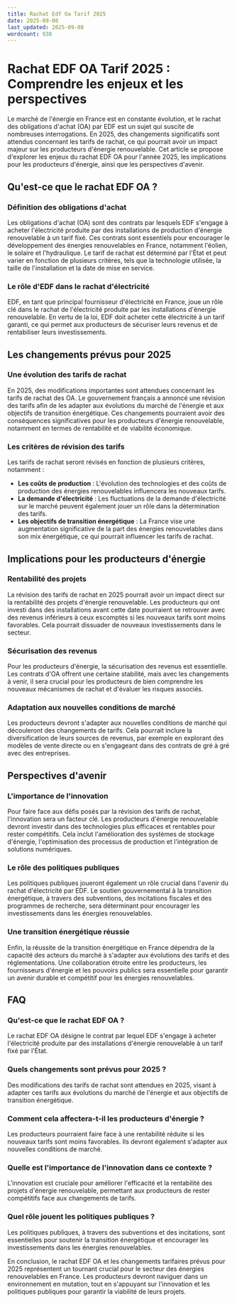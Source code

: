 ```yaml
---
title: Rachat Edf Oa Tarif 2025
date: 2025-09-08
last_updated: 2025-09-08
wordcount: 938
---
```


# Rachat EDF OA Tarif 2025 : Comprendre les enjeux et les perspectives

Le marché de l'énergie en France est en constante évolution, et le rachat des obligations d'achat (OA) par EDF est un sujet qui suscite de nombreuses interrogations. En 2025, des changements significatifs sont attendus concernant les tarifs de rachat, ce qui pourrait avoir un impact majeur sur les producteurs d'énergie renouvelable. Cet article se propose d'explorer les enjeux du rachat EDF OA pour l'année 2025, les implications pour les producteurs d'énergie, ainsi que les perspectives d'avenir.

## Qu'est-ce que le rachat EDF OA ?

### Définition des obligations d'achat

Les obligations d'achat (OA) sont des contrats par lesquels EDF s'engage à acheter l'électricité produite par des installations de production d'énergie renouvelable à un tarif fixé. Ces contrats sont essentiels pour encourager le développement des énergies renouvelables en France, notamment l'éolien, le solaire et l'hydraulique. Le tarif de rachat est déterminé par l'État et peut varier en fonction de plusieurs critères, tels que la technologie utilisée, la taille de l'installation et la date de mise en service.

### Le rôle d'EDF dans le rachat d'électricité

EDF, en tant que principal fournisseur d'électricité en France, joue un rôle clé dans le rachat de l'électricité produite par les installations d'énergie renouvelable. En vertu de la loi, EDF doit acheter cette électricité à un tarif garanti, ce qui permet aux producteurs de sécuriser leurs revenus et de rentabiliser leurs investissements.

## Les changements prévus pour 2025

### Une évolution des tarifs de rachat

En 2025, des modifications importantes sont attendues concernant les tarifs de rachat des OA. Le gouvernement français a annoncé une révision des tarifs afin de les adapter aux évolutions du marché de l'énergie et aux objectifs de transition énergétique. Ces changements pourraient avoir des conséquences significatives pour les producteurs d'énergie renouvelable, notamment en termes de rentabilité et de viabilité économique.

### Les critères de révision des tarifs

Les tarifs de rachat seront révisés en fonction de plusieurs critères, notamment :

- **Les coûts de production** : L'évolution des technologies et des coûts de production des énergies renouvelables influencera les nouveaux tarifs.
- **La demande d'électricité** : Les fluctuations de la demande d'électricité sur le marché peuvent également jouer un rôle dans la détermination des tarifs.
- **Les objectifs de transition énergétique** : La France vise une augmentation significative de la part des énergies renouvelables dans son mix énergétique, ce qui pourrait influencer les tarifs de rachat.

## Implications pour les producteurs d'énergie

### Rentabilité des projets

La révision des tarifs de rachat en 2025 pourrait avoir un impact direct sur la rentabilité des projets d'énergie renouvelable. Les producteurs qui ont investi dans des installations avant cette date pourraient se retrouver avec des revenus inférieurs à ceux escomptés si les nouveaux tarifs sont moins favorables. Cela pourrait dissuader de nouveaux investissements dans le secteur.

### Sécurisation des revenus

Pour les producteurs d'énergie, la sécurisation des revenus est essentielle. Les contrats d'OA offrent une certaine stabilité, mais avec les changements à venir, il sera crucial pour les producteurs de bien comprendre les nouveaux mécanismes de rachat et d'évaluer les risques associés.

### Adaptation aux nouvelles conditions de marché

Les producteurs devront s'adapter aux nouvelles conditions de marché qui découleront des changements de tarifs. Cela pourrait inclure la diversification de leurs sources de revenus, par exemple en explorant des modèles de vente directe ou en s'engageant dans des contrats de gré à gré avec des entreprises.

## Perspectives d'avenir

### L'importance de l'innovation

Pour faire face aux défis posés par la révision des tarifs de rachat, l'innovation sera un facteur clé. Les producteurs d'énergie renouvelable devront investir dans des technologies plus efficaces et rentables pour rester compétitifs. Cela inclut l'amélioration des systèmes de stockage d'énergie, l'optimisation des processus de production et l'intégration de solutions numériques.

### Le rôle des politiques publiques

Les politiques publiques joueront également un rôle crucial dans l'avenir du rachat d'électricité par EDF. Le soutien gouvernemental à la transition énergétique, à travers des subventions, des incitations fiscales et des programmes de recherche, sera déterminant pour encourager les investissements dans les énergies renouvelables.

### Une transition énergétique réussie

Enfin, la réussite de la transition énergétique en France dépendra de la capacité des acteurs du marché à s'adapter aux évolutions des tarifs et des réglementations. Une collaboration étroite entre les producteurs, les fournisseurs d'énergie et les pouvoirs publics sera essentielle pour garantir un avenir durable et compétitif pour les énergies renouvelables.

## FAQ

### Qu'est-ce que le rachat EDF OA ?

Le rachat EDF OA désigne le contrat par lequel EDF s'engage à acheter l'électricité produite par des installations d'énergie renouvelable à un tarif fixé par l'État.

### Quels changements sont prévus pour 2025 ?

Des modifications des tarifs de rachat sont attendues en 2025, visant à adapter ces tarifs aux évolutions du marché de l'énergie et aux objectifs de transition énergétique.

### Comment cela affectera-t-il les producteurs d'énergie ?

Les producteurs pourraient faire face à une rentabilité réduite si les nouveaux tarifs sont moins favorables. Ils devront également s'adapter aux nouvelles conditions de marché.

### Quelle est l'importance de l'innovation dans ce contexte ?

L'innovation est cruciale pour améliorer l'efficacité et la rentabilité des projets d'énergie renouvelable, permettant aux producteurs de rester compétitifs face aux changements de tarifs.

### Quel rôle jouent les politiques publiques ?

Les politiques publiques, à travers des subventions et des incitations, sont essentielles pour soutenir la transition énergétique et encourager les investissements dans les énergies renouvelables. 

En conclusion, le rachat EDF OA et les changements tarifaires prévus pour 2025 représentent un tournant crucial pour le secteur des énergies renouvelables en France. Les producteurs devront naviguer dans un environnement en mutation, tout en s'appuyant sur l'innovation et les politiques publiques pour garantir la viabilité de leurs projets.
